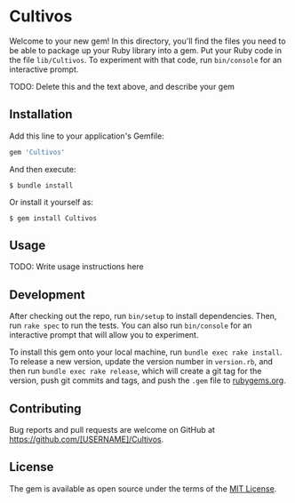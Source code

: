 # Cultivos

Welcome to your new gem! In this directory, you'll find the files you need to be able to package up your Ruby library into a gem. Put your Ruby code in the file `lib/Cultivos`. To experiment with that code, run `bin/console` for an interactive prompt.

TODO: Delete this and the text above, and describe your gem

## Installation

Add this line to your application's Gemfile:

```ruby
gem 'Cultivos'
```

And then execute:

    $ bundle install

Or install it yourself as:

    $ gem install Cultivos

## Usage

TODO: Write usage instructions here

## Development

After checking out the repo, run `bin/setup` to install dependencies. Then, run `rake spec` to run the tests. You can also run `bin/console` for an interactive prompt that will allow you to experiment.

To install this gem onto your local machine, run `bundle exec rake install`. To release a new version, update the version number in `version.rb`, and then run `bundle exec rake release`, which will create a git tag for the version, push git commits and tags, and push the `.gem` file to [rubygems.org](https://rubygems.org).

## Contributing

Bug reports and pull requests are welcome on GitHub at https://github.com/[USERNAME]/Cultivos.


## License

The gem is available as open source under the terms of the [MIT License](https://opensource.org/licenses/MIT).
